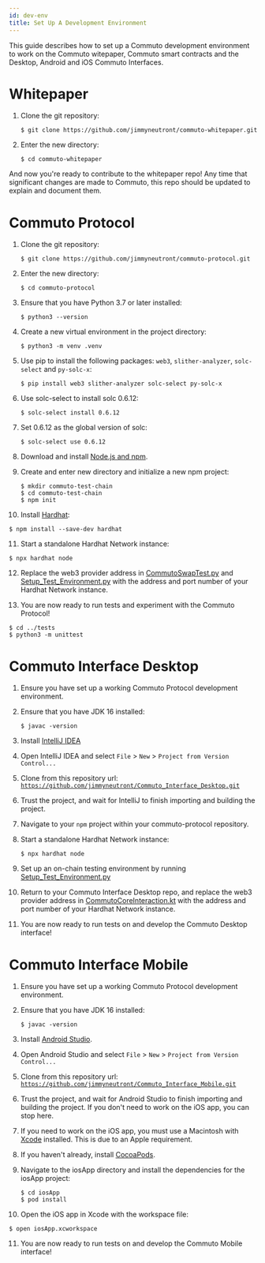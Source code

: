 ```yaml
---
id: dev-env
title: Set Up A Development Environment
---
```


This guide describes how to set up a Commuto development environment to work on the Commuto witepaper, Commuto smart 
contracts and the Desktop, Android and iOS Commuto Interfaces.

# Whitepaper

1. Clone the git repository:

    ```
    $ git clone https://github.com/jimmyneutront/commuto-whitepaper.git
    ```

2. Enter the new directory:

    ```
   $ cd commuto-whitepaper
   ```
   
And now you're ready to contribute to the whitepaper repo! Any time that significant changes are made to Commuto, this 
repo should be updated to explain and document them.

# Commuto Protocol

1. Clone the git repository:

   ```
   $ git clone https://github.com/jimmyneutront/commuto-protocol.git
   ```

2. Enter the new directory:

   ```
   $ cd commuto-protocol
   ```
   
3. Ensure that you have Python 3.7 or later installed:

   ```
   $ python3 --version
   ```
   
4. Create a new virtual environment in the project directory:

   ```
   $ python3 -m venv .venv
   ```
   
5. Use pip to install the following packages: `web3`, `slither-analyzer`, `solc-select` and `py-solc-x`:

   ```
   $ pip install web3 slither-analyzer solc-select py-solc-x
   ```

6. Use solc-select to install solc 0.6.12:

   ```
   $ solc-select install 0.6.12
   ```
   
7. Set 0.6.12 as the global version of solc:

   ```
   $ solc-select use 0.6.12
   ```
   
8. Download and install [Node.js and npm](https://docs.npmjs.com/downloading-and-installing-node-js-and-npm).

9. Create and enter new directory and initialize a new npm project: 

   ```
   $ mkdir commuto-test-chain
   $ cd commuto-test-chain
   $ npm init
   ```

10. Install [Hardhat](https://hardhat.org):

   ```
   $ npm install --save-dev hardhat
   ```
   
11. Start a standalone Hardhat Network instance:

   ```
   $ npx hardhat node
   ```
   
12. Replace the web3 provider address in [CommutoSwapTest.py](https://github.com/jimmyneutront/commuto-protocol/blob/f29c18e0757c4f79ce9335b8ec863d7de762ffb8/tests/CommutoSwapTest.py#L10) and [Setup_Test_Environment.py](https://github.com/jimmyneutront/commuto-protocol/blob/f29c18e0757c4f79ce9335b8ec863d7de762ffb8/Setup_Test_Environment.py#L14) with the address and port number of your Hardhat Network instance.

13. You are now ready to run tests and experiment with the Commuto Protocol!

   ```
   $ cd ../tests
   $ python3 -m unittest
   ```
   
# Commuto Interface Desktop

1. Ensure you have set up a working Commuto Protocol development environment.

2. Ensure that you have JDK 16 installed:

   ```
   $ javac -version
   ```
   
3. Install [IntelliJ IDEA](https://www.jetbrains.com/idea/)

4. Open IntelliJ IDEA and select `File` > `New` > `Project from Version Control...` 

5. Clone from this repository url: [`https://github.com/jimmyneutront/Commuto_Interface_Desktop.git`](https://github.com/jimmyneutront/Commuto_Interface_Desktop.git)

6. Trust the project, and wait for IntelliJ to finish importing and building the project.

7. Navigate to your `npm` project within your commuto-protocol repository.

8. Start a standalone Hardhat Network instance:

   ```
   $ npx hardhat node
   ```
   
9. Set up an on-chain testing environment by running [Setup_Test_Environment.py](https://github.com/jimmyneutront/commuto-protocol/blob/f29c18e0757c4f79ce9335b8ec863d7de762ffb8/Setup_Test_Environment.py#L14)

10. Return to your Commuto Interface Desktop repo, and replace the web3 provider address in [CommutoCoreInteraction.kt](https://github.com/jimmyneutront/Commuto_Interface_Desktop/blob/master/src/test/kotlin/com/commuto/interfacedesktop/CommutoCoreInteraction.kt) with the address and port number of your Hardhat Network instance.

11. You are now ready to run tests on and develop the Commuto Desktop interface! 

# Commuto Interface Mobile

1. Ensure you have set up a working Commuto Protocol development environment.

2. Ensure that you have JDK 16 installed:

   ```
   $ javac -version
   ```
     
3. Install [Android Studio](https://developer.android.com/studio).

4. Open Android Studio and select `File` > `New` > `Project from Version Control...`

5. Clone from this repository url: [`https://github.com/jimmyneutront/Commuto_Interface_Mobile.git`](https://github.com/jimmyneutront/Commuto_Interface_Mobile.git)

6. Trust the project, and wait for Android Studio to finish importing and building the project. If you don't need to work on the iOS app, you can stop here.

7. If you need to work on the iOS app, you must use a Macintosh with [Xcode](https://apps.apple.com/us/app/xcode/id497799835) installed. This is due to an Apple requirement.

8. If you haven't already, install [CocoaPods](https://cocoapods.org).

9. Navigate to the iosApp directory and install the dependencies for the iosApp project:

   ```
   $ cd iosApp
   $ pod install
   ```
   
10. Open the iOS app in Xcode with the workspace file:

   ```
   $ open iosApp.xcworkspace
   ```

11. You are now ready to run tests on and develop the Commuto Mobile interface! 